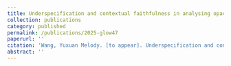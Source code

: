 ```yaml
---
title: Underspecification and contextual faithfulness in analysing opacity with OT and rule-based serialism
collection: publications
category: published
permalink: /publications/2025-glow47
paperurl: ''
citation: 'Wang, Yuxuan Melody. [to appear]. Underspecification and contextual faithfulness in analysing opacity with OT and rule-based serialism. In <i>Proceedings of GLOW 47</i>.'
abstract: ''
---
```


